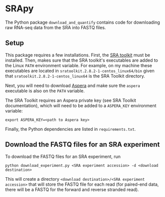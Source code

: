 # SRApy 

The Python package ``download_and_quantify`` contains code for downloading raw RNA-seq data from the SRA into FASTQ files.

## Setup 

This package requires a few installations. First, the [SRA toolkit](https://www.ncbi.nlm.nih.gov/books/NBK158900/) must be installed. Then, makes sure that the SRA toolkit's executables are added to the Linux ``PATH`` environment variable. For example, on my machine these executables are located in ``sratoolkit.2.8.2-1-centos_linux64/bin`` given that ``sratoolkit.2.8.2-1-centos_linux64`` is the SRA Toolkit directory.

Next, you will need to download [Aspera](https://asperasoft.com) and make sure the ``aspera`` executable is also on the ``PATH`` variable. 

The SRA Toolkit requires an Aspera private key (see SRA Toolkit documentation), which will need to be added to a ``ASPERA_KEY`` environment variable:

``export ASPERA_KEY=<path to Aspera key>``

Finally, the Python dependencies are listed in ``requirements.txt``.

## Download the FASTQ files for an SRA experiment 

To download the FASTQ files for an SRA experiment, run 

``python download_experiment.py <SRA experiment accession> -d <download destination>`` 

This will create a directory ``<download destination>/<SRA experiment accession>`` that will store the FASTQ file for each read (for paired-end data, there will be a FASTQ for the forward and reverse stranded read).


